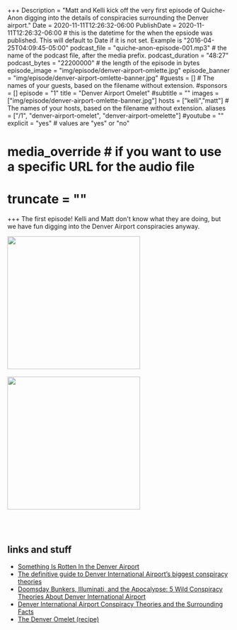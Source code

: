 +++
Description = "Matt and Kelli kick off the very first episode of Quiche-Anon digging into the details of conspiracies surrounding the Denver airport."
Date = 2020-11-11T12:26:32-06:00
PublishDate = 2020-11-11T12:26:32-06:00 # this is the datetime for the when the epsiode was published. This will default to Date if it is not set. Example is "2016-04-25T04:09:45-05:00"
podcast_file = "quiche-anon-episode-001.mp3" # the name of the podcast file, after the media prefix.
podcast_duration = "48:27"
podcast_bytes = "22200000" # the length of the episode in bytes
episode_image = "img/episode/denver-airport-omlette.jpg"
episode_banner = "img/episode/denver-airport-omlette-banner.jpg"
#guests = [] # The names of your guests, based on the filename without extension.
#sponsors = []
episode = "1"
title = "Denver Airport Omelet"
#subtitle = ""
images = ["img/episode/denver-airport-omlette-banner.jpg"]
hosts = ["kelli","matt"] # The names of your hosts, based on the filename without extension.
aliases = ["/1", "denver-airport-omelet", "denver-airport-omelette"]
#youtube = ""
explicit = "yes" # values are "yes" or "no"
# media_override # if you want to use a specific URL for the audio file
# truncate = ""
+++
The first episode! Kelli and Matt don't know what they are doing, but we have fun digging into the Denver Airport conspiracies anyway.

<img src = "/img/random/kelli-what.gif" width = 300px>
<br /><br />
<img src = "/img/random/matt-fantastic.gif" width = 300px>

<br /><br />
## links and stuff

- [Something Is Rotten In the Denver Airport](https://stillnessinthestorm.com/2020/03/something-is-rotten-in-the-denver-airport-25-photos/)
- [The definitive guide to Denver International Airport’s biggest conspiracy theories](https://www.denverpost.com/2016/10/31/definitive-guide-to-denver-international-airport-conspiracy-theories/)
- [Doomsday Bunkers, Illuminati, and the Apocalypse: 5 Wild Conspiracy Theories About Denver International Airport](https://www.travelandleisure.com/airlines-airports/denver-airport/denver-international-airport-conspiracy-theories)
- [Denver International Airport Conspiracy Theories and the Surrounding Facts](https://www.uncovercolorado.com/conspiracy-theories-denver-international-airport/)
- [The Denver Omelet (recipe)](https://www.allrecipes.com/recipe/263567/the-denver-omelet/)

